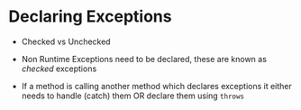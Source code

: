 # Declaring Exceptions

* Checked vs Unchecked

* Non Runtime Exceptions need to be declared, these are known as _checked_ exceptions

* If a method is calling another method which declares exceptions it either needs to handle (catch) them OR declare them using ``throws``



